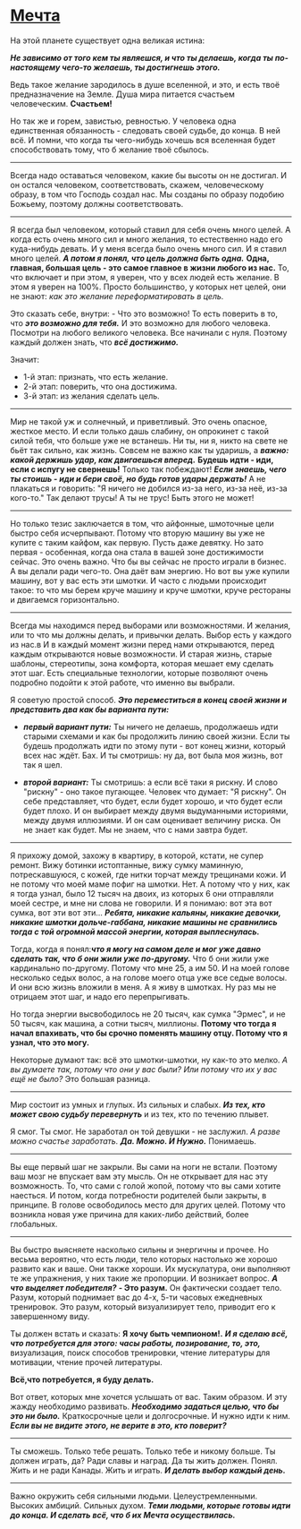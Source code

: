 # [Мечта](https://www.youtube.com/watch?v=NJRzwX8vFtQ)

На этой планете существует одна великая истина:

_**Не зависимо от того кем ты являешся, и что ты делаешь, когда ты по-настоящему чего-то желаешь, ты достигнешь этого.**_

Ведь такое желание зародилось в душе вселенной, и это, и есть твоё предназначение на Земле.
Душа мира питается счастьем человеческим.
**Счастьем!**

Но так же и горем, завистью, ревностью.
У человека одна единственная обязанность - следовать своей судьбе, до конца.
В ней всё.
И помни, что когда ты чего-нибудь хочешь вся вселенная будет способствовать тому, что б желание твоё сбылось.

---
Всегда надо оставаться человеком, какие бы высоты он не достигал.
И он остался человеком, соответствовать, скажем, человеческому образу, в том что Господь создал нас.
Мы созданы по образу подобию Божьему, поэтому должны соответствовать.

---
Я всегда был человеком, который ставил для себя очень много целей.
А когда есть очень много сил и много желания, то естественно надо его куда-нибудь девать.
И у меня всегда было очень много сил.
И я ставил много целей.
_**А потом я понял, что цель должна быть одна.**_
**Одна, главная, большая цель - это самое главное в жизни любого из нас.**
То, что включает и при этом, я уверен, что у всех людей есть желание.
В этом я уверен на 100%.
Просто большинство, у которых нет целей, они не знают: _как это желание переформатировать в цель._

Это сказать себе, внутри: - Что это возможно!
То есть поверить в то, что _**это возможно для тебя.**_
И это возможно для любого человека.
Посмотри на любого великого человека.
Все начинали с нуля.
Поэтому каждый должен знать, что _**всё достижимо.**_

Значит:
 * 1-й этап: признать, что есть желание.
 * 2-й этап: поверить, что она достижима.
 * 3-й этап: из желания сделать цель.

---
Мир не такой уж и солнечный, и приветливый.
Это очень опасное, жесткое место.
И если только дашь слабину, он опрокинет с такой силой тебя, что больше уже не встанешь.
Ни ты, ни я, никто на свете не бьёт так сильно, как жизнь.
Совсем не важно как ты ударишь, а _**важно: какой держишь удар, как двигаешься вперед.**_
**Будешь идти - иди, если с испугу не свернешь!**
Только так побеждают!
_**Если знаешь, чего ты стоишь - иди и бери своё, но будь готов удары держать!**_
А не плакаться и говорить: "Я ничего не добился из-за него, из-за неё, из-за кого-то."
Так делают трусы! А ты не трус!
Быть этого не может!

---
Но только тезис заключается в том, что айфонные, шмоточные цели быстро себя исчерпывают.
Потому что вторую машину вы уже не купите с таким кайфом, как первую.
Пусть даже девятку.
Но зато первая - особенная, когда она стала в вашей зоне достижимости сейчас.
Это очень важно.
Что бы вы сейчас не просто играли в бизнес.
А вы делали ради чего-то.
Она даёт вам энергию.
Но вот вы уже купили машину, вот у вас есть эти шмотки.
И часто с людьми происходит такое: то что мы берем круче машину и круче шмотки, круче рестораны и двигаемся горизонтально.

---
Всегда мы находимся перед выборами или возможностями.
И желания, или то что мы должны делать, и привычки делать.
Выбор есть у каждого из нас.в
И в каждый момент жизни перед нами открываются, перед каждым открываются новые возможности.
И старая жизнь, старые шаблоны, стереотипы, зона комфорта, которая мешает ему сделать этот шаг.
Есть специальные технологии, которые позволяют очень подробно подойти к этой работе, что именно вы выбрали.

Я советую простой способ.
 _**Это переместиться в конец своей жизни и представить два как бы варианта пути:**_
  * _**первый вариант пути:**_
    Ты ничего не делаешь, продолжаешь идти старыми схемами и как бы продолжить линию своей жизни.
    Если ты будешь продолжать идти по этому пути - вот конец жизни, который всех нас ждёт.
    Бах. И ты смотришь: ну да, вот была моя жизнь, вот так я шел.

  * _**второй вариант:**_
    Ты смотришь: а если всё таки я рискну.
    И слово "рискну" - оно такое пугающее.
    Человек что думает: "Я рискну".
    Он себе представляет, что будет, если будет хорошо, и что будет если будет плохо.
    И он выбирает между двумя выдуманными историями, между двумя иллюзиями.
    И он сам оценивает величину риска.
    Он не знает как будет.
    Мы не знаем, что с нами завтра будет.

---

Я прихожу домой, захожу в квартиру, в которой, кстати, не супер ремонт.
Вижу ботинки истоптанные, вижу сумку маминную, потрескавшуюся, с кожей, где нитки торчат между трещинами кожи.
И не потому что моей маме пофиг на шмотки.
Нет.
А потому что у них, как я тогда узнал, было 12 тысяч на двоих, из которых 6 они отправляли моей сестре, и мне ни слова не говорили.
И я понимаю: вот эта вот сумка, вот эти вот эти...
_**Ребята, никакие кальяны, никакие девочки, никакие шмотки дольче-габбана, никакие машины не сравнились тогда с той  огромной массой энергии, которая выплеснулась.**_

Тогда, когда я понял:_**что я могу на самом деле и мог уже давно сделать так, что б они жили уже по-другому.**_
Что б они жили уже кардинально по-другому.
Потому что мне 25, а им 50.
И на моей голове несколько седых волос, а на голове моего отца уже все седые волосы.
И они всю жизнь вложили в меня.
А я живу в шмотках.
Ну раз мы не отрицаем этот шаг, и надо его перепрыгивать.

Но тогда энергии высвободилось не 20 тысяч, как сумка "Эрмес", и не 50 тысяч, как машина, а сотни тысяч, миллионы.
**Потому что тогда я начал впахивать, что бы срочно поменять машину отцу.
Потому что я узнал, что это могу.**

Некоторые думают так: всё это шмотки-шмотки, ну как-то это мелко.
_А вы думаете так, потому что они у вас были?
Или потому что их у вас ещё не было?_
Это большая разница.

---
Мир состоит из умных и глупых.
Из сильных и слабых.
_**Из тех, кто может свою судьбу перевернуть**_ и из тех, кто по течению плывет.

Я смог.
Ты смог.
Не заработал он той девушки - не заслужил.
_А разве можно счастье заработать. **Да. Можно. И Нужно.**_
Понимаешь.

---
Вы еще первый шаг не закрыли.
Вы сами на ноги не встали.
Поэтому ваш мозг не впускает вам эту мысль.
Он не открывает для нас эту возможность.
То, что сами с голой жопой, потому что вы сами хотите наесться.
И потом, когда потребности родителей были закрыты, в принципе.
В голове освободилось место для других целей.
Потому что возникла новая уже причина для каких-либо действий, более глобальных.

---
Вы быстро выясняете насколько сильны и энергичны и прочее.
Но весьма вероятно, что есть люди, тело которых настолько же хорошо развито как и ваше.
Они также хороши.
Их мускулатура, они выполняют те же упражнения, у них такие же пропорции.
И возникает вопрос.
_**А что выделяет победителя?**_
**- Это разум.**
Он фактически создает тело.
Разум, который поднимает вас до 4-х, 5-ти часовых ежедневных тренировок.
Это разум, который визуализирует тело, приводит его к завершенному виду.

Ты должен встать и сказать:
**Я хочу быть чемпионом!.**
_**И я сделаю всё, что потребуется для этого: часы работы, позирование, то, это,**_ визуализация, поиск способов тренировки, чтение литературы для мотивации, чтение прочей литературы.

**Всё,что потребуется, я буду делать.**

Вот ответ, которых мне хочется услышать от вас.
Таким образом.
И эту жажду необходимо развивать.
_**Необходимо задаться целью, что бы это ни было.**_
Краткосрочные цели и долгосрочные.
И нужно идти к ним.
_**Если вы не видите этого, не верите в это, кто поверит?**_

---
Ты сможешь.
Только тебе решать.
Только тебе и никому больше.
Ты должен играть, да?
Ради славы и наград.
Да ты жить должен.
Понял.
Жить и не ради Канады.
Жить и играть.
_**И делать выбор каждый день.**_

---
Важно окружить себя сильными людьми.
Целеустремленными.
Высоких амбиций.
Сильных духом.
_**Теми людьми, которые готовы идти до конца.
И сделать всё, что б их Мечта осуществилась.**_
